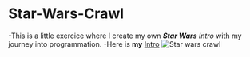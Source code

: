# Star-Wars-Crawl

-This is a little exercice where I create my own ***Star Wars*** *Intro* with my journey into programmation.
-Here is **my** [Intro](https://gigithegiraffe.github.io/Star-Wars-Crawl/)
![Star wars crawl](https://i.giphy.com/media/v1.Y2lkPTc5MGI3NjExOThxZzNxYjhjcjMzMGs4OTlqaTRmZjF2cnFweTRjeXI2Y2l6eGRwZiZlcD12MV9pbnRlcm5hbF9naWZfYnlfaWQmY3Q9Zw/3o7qDGPIxGwpzCQB7q/giphy.gif)
